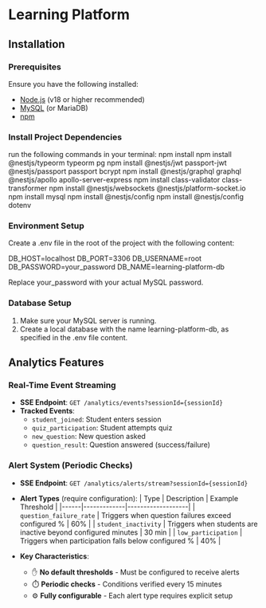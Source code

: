 # Learning Platform

## Installation

### Prerequisites

Ensure you have the following installed:

- [Node.js](https://nodejs.org/) (v18 or higher recommended)
- [MySQL](https://www.mysql.com/) (or MariaDB)
- [npm](https://www.npmjs.com/)

### Install Project Dependencies

run the following commands in your terminal:
npm install
npm install @nestjs/typeorm typeorm pg
npm install @nestjs/jwt passport-jwt @nestjs/passport passport bcrypt
npm install @nestjs/graphql graphql @nestjs/apollo apollo-server-express
npm install class-validator class-transformer
npm install @nestjs/websockets @nestjs/platform-socket.io
npm install mysql
npm install @nestjs/config
npm install @nestjs/config dotenv

### Environment Setup

Create a .env file in the root of the project with the following content:

DB_HOST=localhost
DB_PORT=3306
DB_USERNAME=root
DB_PASSWORD=your_password
DB_NAME=learning-platform-db

Replace your_password with your actual MySQL password.

### Database Setup

1. Make sure your MySQL server is running.
2. Create a local database with the name learning-platform-db, as specified in the .env file content.


## Analytics Features

### Real-Time Event Streaming

- **SSE Endpoint**: `GET /analytics/events?sessionId={sessionId}`
- **Tracked Events**:
  - `student_joined`: Student enters session
  - `quiz_participation`: Student attempts quiz
  - `new_question`: New question asked
  - `question_result`: Question answered (success/failure)

### Alert System (Periodic Checks)

- **SSE Endpoint**: `GET /analytics/alerts/stream?sessionId={sessionId}`
- **Alert Types** (require configuration):
  | Type | Description | Example Threshold |
  |------|-------------|-------------------|
  | `question_failure_rate` | Triggers when question failures exceed configured % | 60% |
  | `student_inactivity` | Triggers when students are inactive beyond configured minutes | 30 min |
  | `low_participation` | Triggers when participation falls below configured % | 40% |

- **Key Characteristics**:
  - ✋ **No default thresholds** - Must be configured to receive alerts
  - ⏱️ **Periodic checks** - Conditions verified every 15 minutes
  - ⚙️ **Fully configurable** - Each alert type requires explicit setup

